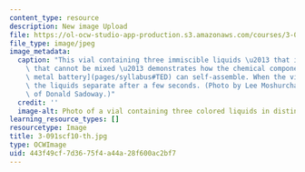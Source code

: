 ```yaml
---
content_type: resource
description: New image Upload
file: https://ol-ocw-studio-app-production.s3.amazonaws.com/courses/3-091sc-introduction-to-solid-state-chemistry-fall-2010/443f49cf7d3675f4a44a28f600ac2bf7_3-091scf10-th.jpg
file_type: image/jpeg
image_metadata:
  caption: "This vial containing three immiscible liquids \u2013 that is, liquids\
    \ that cannot be mixed \u2013 demonstrates how the chemical components of a [liquid\
    \ metal battery](pages/syllabus#TED) can self-assemble. When the vial is shaken,\
    \ the liquids separate after a few seconds. (Photo by Lee Moshurchak, courtesy\
    \ of Donald Sadoway.)"
  credit: ''
  image-alt: Photo of a vial containing three colored liquids in distinct layers.
learning_resource_types: []
resourcetype: Image
title: 3-091scf10-th.jpg
type: OCWImage
uid: 443f49cf-7d36-75f4-a44a-28f600ac2bf7
---
```

